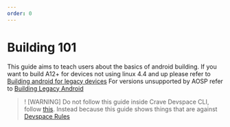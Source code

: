 ```yaml
---
order: 0
---
```


# Building 101

This guide aims to teach users about the basics of android building.
If you want to build A12+ for devices not using linux 4.4 and up please refer to [Building android for legacy devices](../building-legacy)
For versions unsupported by AOSP refer to [Building Legacy Android](./Building_legacy_android)

>! [WARNING]
> Do not follow this guide inside Crave Devspace CLI, follow [this](../../crave). Instead because this guide shows things that are against [Devspace Rules](../../crave/rules)



